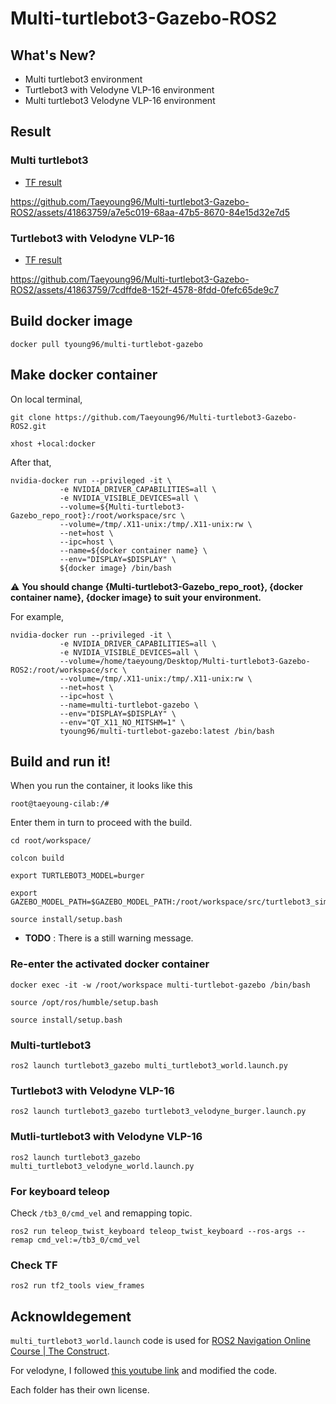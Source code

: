 # Multi-turtlebot3-Gazebo-ROS2

## What's New?  
- Multi turtlebot3 environment  
- Turtlebot3 with Velodyne VLP-16 environment  
- Multi turtlebot3 Velodyne VLP-16 environment  

## Result  

### Multi turtlebot3


- [TF result](https://github.com/Taeyoung96/Multi-turtlebot3-Gazebo-ROS2/blob/master/tf_results/multi-robot.pdf)
 

https://github.com/Taeyoung96/Multi-turtlebot3-Gazebo-ROS2/assets/41863759/a7e5c019-68aa-47b5-8670-84e15d32e7d5


### Turtlebot3 with Velodyne VLP-16

- [TF result](https://github.com/Taeyoung96/Multi-turtlebot3-Gazebo-ROS2/blob/master/tf_results/velodyne-tf.pdf)

https://github.com/Taeyoung96/Multi-turtlebot3-Gazebo-ROS2/assets/41863759/7cdffde8-152f-4578-8fdd-0fefc65de9c7


## Build docker image 

```
docker pull tyoung96/multi-turtlebot-gazebo
```

## Make docker container  

On local terminal,

```
git clone https://github.com/Taeyoung96/Multi-turtlebot3-Gazebo-ROS2.git
```

```
xhost +local:docker
```

After that,

```
nvidia-docker run --privileged -it \
           -e NVIDIA_DRIVER_CAPABILITIES=all \
           -e NVIDIA_VISIBLE_DEVICES=all \
           --volume=${Multi-turtlebot3-Gazebo_repo_root}:/root/workspace/src \
           --volume=/tmp/.X11-unix:/tmp/.X11-unix:rw \
           --net=host \
           --ipc=host \
           --name=${docker container name} \
           --env="DISPLAY=$DISPLAY" \
           ${docker image} /bin/bash
```   

⚠️ **You should change {Multi-turtlebot3-Gazebo_repo_root}, {docker container name}, {docker image} to suit your environment.**  

For example,  
```
nvidia-docker run --privileged -it \
           -e NVIDIA_DRIVER_CAPABILITIES=all \
           -e NVIDIA_VISIBLE_DEVICES=all \
           --volume=/home/taeyoung/Desktop/Multi-turtlebot3-Gazebo-ROS2:/root/workspace/src \
           --volume=/tmp/.X11-unix:/tmp/.X11-unix:rw \
           --net=host \
           --ipc=host \
           --name=multi-turtlebot-gazebo \
           --env="DISPLAY=$DISPLAY" \
           --env="QT_X11_NO_MITSHM=1" \
           tyoung96/multi-turtlebot-gazebo:latest /bin/bash
```

## Build and run it!  

When you run the container, it looks like this
```
root@taeyoung-cilab:/#
```

Enter them in turn to proceed with the build.

```
cd root/workspace/
```
```
colcon build
```
```
export TURTLEBOT3_MODEL=burger
```
```
export GAZEBO_MODEL_PATH=$GAZEBO_MODEL_PATH:/root/workspace/src/turtlebot3_simulations/turtlebot3_gazebo/models/
```
```
source install/setup.bash
```

- **TODO** : There is a still warning message.  

### Re-enter the activated docker container  
```
docker exec -it -w /root/workspace multi-turtlebot-gazebo /bin/bash
```
```
source /opt/ros/humble/setup.bash
```
```
source install/setup.bash
```


### Multi-turtlebot3  

```
ros2 launch turtlebot3_gazebo multi_turtlebot3_world.launch.py
```

### Turtlebot3 with Velodyne VLP-16
```
ros2 launch turtlebot3_gazebo turtlebot3_velodyne_burger.launch.py
```
### Mutli-turtlebot3 with Velodyne VLP-16
```
ros2 launch turtlebot3_gazebo multi_turtlebot3_velodyne_world.launch.py
```

### For keyboard teleop  

Check `/tb3_0/cmd_vel` and remapping topic.

```
ros2 run teleop_twist_keyboard teleop_twist_keyboard --ros-args --remap cmd_vel:=/tb3_0/cmd_vel
```

### Check TF   

```
ros2 run tf2_tools view_frames
```

## Acknowldegement

`multi_turtlebot3_world.launch` code is used for [ROS2 Navigation Online Course | The Construct](https://www.theconstructsim.com/robotigniteacademy_learnros/ros-courses-library/ros2-navigation/).  

For velodyne, I followed [this youtube link](https://youtu.be/NNR9RUNz5Pg) and modified the code.  

Each folder has their own license.  